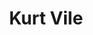 ---
title: "Kurt Vile"
summary: "American musician and producer, born 1980 in Philadelphia, PA. Founding member of ."
image: "kurt-vile.jpg"
---